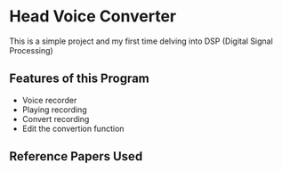 # Head Voice Converter

This is a simple project and my first time delving into DSP (Digital Signal Processing)

## Features of this Program
- Voice recorder
- Playing recording
- Convert recording
- Edit the convertion function

## Reference Papers Used

